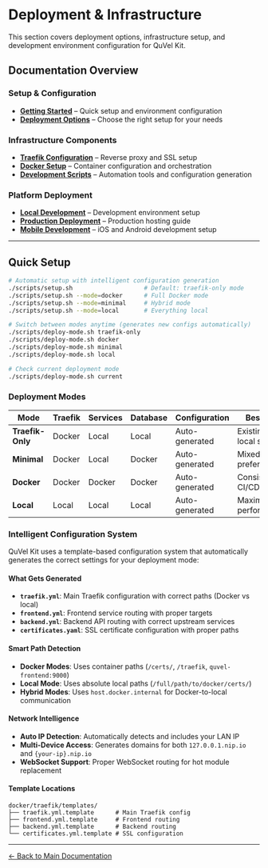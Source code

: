 # Deployment & Infrastructure

This section covers deployment options, infrastructure setup, and development environment configuration for QuVel Kit.

## Documentation Overview

### Setup & Configuration
- **[Getting Started](./getting-started.md)** – Quick setup and environment configuration
- **[Deployment Options](./deployment-options.md)** – Choose the right setup for your needs

### Infrastructure Components
- **[Traefik Configuration](./traefik.md)** – Reverse proxy and SSL setup
- **[Docker Setup](./docker.md)** – Container configuration and orchestration
- **[Development Scripts](./scripts.md)** – Automation tools and configuration generation

### Platform Deployment
- **[Local Development](./local-development.md)** – Development environment setup
- **[Production Deployment](./production.md)** – Production hosting guide
- **[Mobile Development](./mobile.md)** – iOS and Android development setup

---

## Quick Setup

```bash
# Automatic setup with intelligent configuration generation
./scripts/setup.sh                    # Default: traefik-only mode
./scripts/setup.sh --mode=docker      # Full Docker mode
./scripts/setup.sh --mode=minimal     # Hybrid mode
./scripts/setup.sh --mode=local       # Everything local

# Switch between modes anytime (generates new configs automatically)
./scripts/deploy-mode.sh traefik-only
./scripts/deploy-mode.sh docker
./scripts/deploy-mode.sh minimal
./scripts/deploy-mode.sh local

# Check current deployment mode
./scripts/deploy-mode.sh current
```

### Deployment Modes

| Mode | Traefik | Services | Database | Configuration | Best For |
|------|---------|----------|----------|---------------|----------|
| **Traefik-Only** | Docker | Local | Local | Auto-generated | Existing local stacks |
| **Minimal** | Docker | Local | Docker | Auto-generated | Mixed preferences |
| **Docker** | Docker | Docker | Docker | Auto-generated | Consistency, CI/CD |
| **Local** | Local | Local | Local | Auto-generated | Maximum performance |

### Intelligent Configuration System

QuVel Kit uses a template-based configuration system that automatically generates the correct settings for your deployment mode:

#### What Gets Generated
- **`traefik.yml`**: Main Traefik configuration with correct paths (Docker vs local)
- **`frontend.yml`**: Frontend service routing with proper targets
- **`backend.yml`**: Backend API routing with correct upstream services
- **`certificates.yaml`**: SSL certificate configuration with proper paths

#### Smart Path Detection
- **Docker Modes**: Uses container paths (`/certs/`, `/traefik`, `quvel-frontend:9000`)
- **Local Mode**: Uses absolute local paths (`/full/path/to/docker/certs/`)
- **Hybrid Modes**: Uses `host.docker.internal` for Docker-to-local communication

#### Network Intelligence
- **Auto IP Detection**: Automatically detects and includes your LAN IP
- **Multi-Device Access**: Generates domains for both `127.0.0.1.nip.io` and `{your-ip}.nip.io`
- **WebSocket Support**: Proper WebSocket routing for hot module replacement

#### Template Locations
```
docker/traefik/templates/
├── traefik.yml.template      # Main Traefik config
├── frontend.yml.template     # Frontend routing
├── backend.yml.template      # Backend routing
└── certificates.yml.template # SSL configuration
```

---

[← Back to Main Documentation](../README.md)